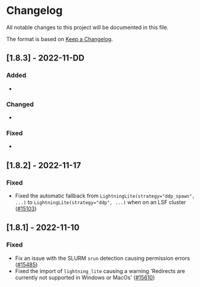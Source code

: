 # Changelog

All notable changes to this project will be documented in this file.

The format is based on [Keep a Changelog](http://keepachangelog.com/en/1.0.0/).

## [1.8.3] - 2022-11-DD

### Added

-


### Changed

-


### Fixed

-


## [1.8.2] - 2022-11-17

### Fixed

- Fixed the automatic fallback from `LightningLite(strategy="ddp_spawn", ...)` to `LightningLite(strategy="ddp", ...)` when on an LSF cluster ([#15103](https://github.com/PyTorchLightning/pytorch-lightning/issues/15103))


## [1.8.1] - 2022-11-10

### Fixed

- Fix an issue with the SLURM `srun` detection causing permission errors ([#15485](https://github.com/Lightning-AI/lightning/issues/15485))
- Fixed the import of `lightning_lite` causing a warning 'Redirects are currently not supported in Windows or MacOs' ([#15610](https://github.com/PyTorchLightning/pytorch-lightning/issues/15610))
